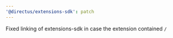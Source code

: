 ```yaml
---
'@directus/extensions-sdk': patch
---
```


Fixed linking of extensions-sdk in case the extension contained `/`
